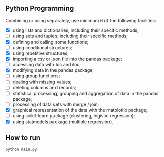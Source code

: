 ## Python Programming

Combining or using separately, use minimum 6 of the following facilities:

- [x] using lists and dictionaries, including their specific methods;
- [ ] using sets and tuples, including their specific methods;
- [x] defining and calling some functions;
- [ ] using conditional structures;
- [x] using repetitive structures;
- [x] importing a csv or json file into the pandas package;
- [ ] accessing data with loc and iloc;
- [x] modifying data in the pandas package;
- [ ] using group functions;
- [ ] dealing with missing values;
- [ ] deleting columns and records;
- [ ] statistical processing, grouping and aggregation of data in the pandas package;
- [ ] processing of data sets with merge / join;
- [x] graphical representation of the data with the matplotlib package;
- [ ] using scikit-learn package (clustering, logistic regression);
- [x] using statmodels package (multiple regression).

## How to run

`python main.py`
